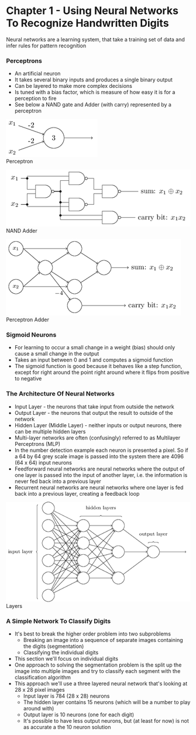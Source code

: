 # Chapter 1 - Using Neural Networks To Recognize Handwritten Digits

Neural networks are a learning system, that take a training set of data and infer rules for pattern recognition

### Perceptrons

- An artificial neuron
- It takes several binary inputs and produces a single binary output
- Can be layered to make more complex decisions
- Is tuned with a bias factor, which is measure of how easy it is for a perception to fire
- See below a NAND gate and Adder (with carry) represented by a perceptron

![Perceptron](images/perceptron.png)  
Perceptron

![NAND Adder](images/nand-adder.png)  
NAND Adder

![Perceptron Adder](images/perceptron-adder.png)  
Perceptron Adder

### Sigmoid Neurons

- For learning to occur a small change in a weight (bias) should only cause a small change in the output
- Takes an input between 0 and 1 and computes a sigmoid function
- The sigmoid function is good because it behaves like a step function, except for right around the point right around where it flips from positive to negative

### The Architecture Of Neural Networks

- Input Layer - the neurons that take input from outside the network
- Output Layer - the neurons that output the result to outside of the network
- Hidden Layer (Middle Layer) - neither inputs or output neurons, there can be multiple hidden layers
- Multi-layer networks are often (confusingly) referred to as Multilayer Perceptrons (MLP)
- In the number detection example each neuron is presented a pixel. So if a 64 by 64 grey scale image is passed into the system there are 4096 (64 x 64) input neurons
- Feedforward neural networks are neural networks where the output of one layer is passed into the input of another layer, i.e. the information is never fed back into a previous layer
- Recurrent neural networks are neural networks where one layer is fed back into a previous layer, creating a feedback loop

![Layers](images/Layers.png)  
Layers

### A Simple Network To Classify Digits

- It's best to break the higher order problem into two subproblems
  - Breaking an image into a sequence of separate images containing the digits (segmentation)
  - Classifying the individual digits
- This section we'll focus on individual digits
- One approach to solving the segmentation problem is the split up the image into multiple images and try to classify each segment with the classification algorithm
- This approach we'll use a three layered neural network that's looking at 28 x 28 pixel images
  - Input layer is 784 (28 x 28) neurons
  - The hidden layer contains 15 neurons (which will be a number to play around with)
  - Output layer is 10 neurons (one for each digit)
  - It's possible to have less output neurons, but (at least for now) is not as accurate a the 10 neuron solution
